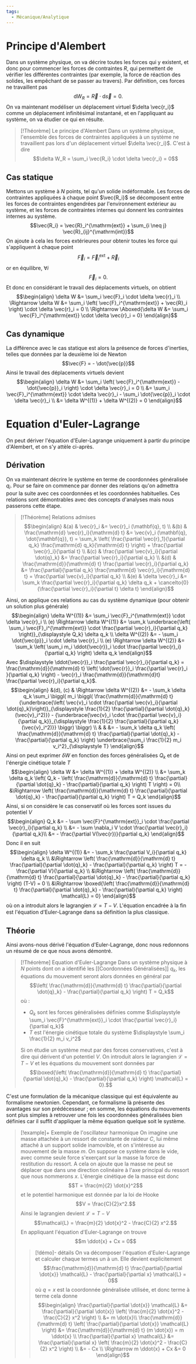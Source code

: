 ```yaml
---
tags:
  - Mécanique/Analytique
---
```

# Principe d'Alembert

Dans un système physique, on va décrire toutes les forces qui y existent, et donc pour commencer les forces de contraintes $R$, qui permettent de vérifier les différentes contraintes (par exemple, la force de réaction des solides, les empêchant de se passer au travers). Par définition, ces forces ne travaillent pas$$\mathrm{d}W_R = \vec{R} \cdot \mathrm{d} \vec{s} = 0.$$
On va maintenant modéliser un déplacement virtuel $\delta \vec{r_i}$ comme un déplacement infinitésimal instantané, et en l'appliquant au système, on va étudier ce qui en résulte.

> [!Théorème] Le principe d'Alembert
> Dans un système physique, l'ensemble des forces de contraintes appliquées à un système ne travaillent pas lors d'un déplacement virtuel $\delta \vec{r_i}$. C'est à dire $$\delta W_R = \sum_i \vec{R_i} \cdot \delta \vec{r_i} = 0$$

## Cas statique

Mettons un système à $N$ points, tel qu'un solide indéformable. Les forces de contraintes appliquées à chaque point $\vec{R_i}$ se décomposent entre les forces de contraintes engendrées par l'environnement extérieur au système, et les forces de contraintes internes qui donnent les contraintes internes au système. $$\vec{R_i} = \vec{R}_i^{\mathrm{ext}} + \sum_{i \neq j} \vec{R}_{ij}^{\mathrm{int}}$$On ajoute à cela les forces extérieures pour obtenir toutes les force qui s'appliquent à chaque point$$\vec{F}_i = \vec{F}_i^{\mathrm{ext}} + \vec{R}_i$$or en équilibre, $\forall i$ $$\vec{F}_i = 0.$$
Et donc en considérant le travail des déplacements virtuels, on obtient $$\begin{align}
\delta W &= \sum_i \vec{F}_i \cdot \delta \vec{r}_i \\
\Rightarrow \delta W &= \sum_i \left( \vec{F}_i^{\mathrm{ext}} + \vec{R}_i \right) \cdot \delta \vec{r}_i = 0 \\
\Rightarrow \Aboxed{\delta W &= \sum_i \vec{F}_i^{\mathrm{ext}}  \cdot \delta \vec{r}_i = 0}
\end{align}$$
## Cas dynamique

La différence avec le cas statique est alors la présence de forces d'inerties, telles que données par la deuxième loi de Newton $$\vec{F} = - \dot{\vec{p}}$$Ainsi le travail des déplacements virtuels devient $$\begin{align}
\delta W &= \sum_i \left( \vec{F}_i^{\mathrm{ext}} - \dot{\vec{p}}_i \right) \cdot \delta \vec{r}_i = 0 \\
&= \sum_i \vec{F}_i^{\mathrm{ext}} \cdot \delta \vec{r}_i - \sum_i \dot{\vec{p}}_i \cdot \delta \vec{r}_i \\
&= \delta W^{(1)} + \delta W^{(2)} = 0
\end{align}$$
# Equation d'Euler-Lagrange

On peut dériver l'équation d'Euler-Lagrange uniquement à partir du principe d'Alembert, et on s'y attèle ci-après.
## Dérivation

On va maintenant décrire le système en terme de coordonnées généralisée $q_i$. Pour se faire on commence par donner des relations qu'on admettra pour la suite avec ces coordonnées et les coordonnées habituelles. Ces relations sont démontrables avec des concepts d'analyses mais nous passerons cette étape.

> [!Théorème] Relations admises
> $$\begin{align}
&(a) & \vec{r}_i &= \vec{r}_i (\mathbf{q}, t) \\
&(b) & \frac{\mathrm{d} \vec{r}_i}{\mathrm{d} t} &= \vec{v}_i (\mathbf{q}, \dot{\mathbf{q}}, t) = \sum_k \left( \frac{\partial \vec{r}_1}{\partial q_k} \frac{\mathrm{d} q_k}{\mathrm{d} t} \right) + \frac{\partial \vec{r}_i}{\partial t} \\
&(c) & \frac{\partial \vec{v}_i}{\partial \dot{q}_k} &= \frac{\partial \vec{r}_i}{\partial q_k} \\
&(d) & \frac{\mathrm{d}}{\mathrm{d} t} \frac{\partial \vec{r}_i}{\partial q_k} &= \frac{\partial}{\partial q_k} \frac{\mathrm{d} \vec{r}_i}{\mathrm{d} t} = \frac{\partial \vec{v}_i}{\partial q_k} \\
&(e) & \delta \vec{r}_i &= \sum_k \frac{\partial \vec{r}_i}{\partial q_k} \delta q_k + \cancelto{0}{\frac{\partial \vec{r}_i}{\partial t} \delta t}
\end{align}$$

Ainsi, on applique ces relations au cas du système dynamique (pour obtenir un solution plus générale) $$\begin{align}
\delta W^{(1)} &= \sum_i \vec{F}_i^{\mathrm{ext}} \cdot \delta \vec{r}_i \\
(e) \Rightarrow \delta W^{(1)} &= \sum_k \underbrace{\left( \sum_i \vec{F}_i^{\mathrm{ext}} \cdot \frac{\partial \vec{r}_i}{\partial q_k} \right)}_{\displaystyle Q_k} \delta q_k \\
\delta W^{(2)} &= - \sum_i \dot{\vec{p}}_i \cdot \delta \vec{r}_i  \\
(e) \Rightarrow \delta W^{(2)} &= \sum_k \left( \sum_i m_i \ddot{\vec{r}}_i \cdot \frac{\partial \vec{r}_i}{\partial q_k} \right) \delta q_k 
\end{align}$$Avec $\displaystyle \ddot{\vec{r}}_i \frac{\partial \vec{r}_i}{\partial q_k} = \frac{\mathrm{d}}{\mathrm{d} t} \left( \dot{\vec{r}}_i \frac{\partial \vec{r}_i }{\partial q_k} \right) - \vec{r}_i \frac{\mathrm{d}}{\mathrm{d}t} \frac{\partial \vec{r}_i}{\partial q_k}$. $$\begin{align}
&(d), (c) & \Rightarrow \delta W^{(2)} &= - \sum_k \delta q_k \sum_i \biggl( m_i \biggl( \frac{\mathrm{d}}{\mathrm{d} t} 
{\underbrace{\left( \vec{v}_i \cdot \frac{\partial \vec{v}_i}{\partial \dot{q}_k}\right)}_{\displaystyle \frac{1}{2} \frac{\partial}{\partial \dot{q}_k} (\vec{v}_i^2)}} - {\underbrace{\vec{v}_i \cdot \frac{\partial \vec{v}_i}{\partial q_k}}_{\displaystyle \frac{1}{2} \frac{\partial}{\partial q_k} (\vec{v}_i^2)}}
\biggr) \biggr) \\
& & &= - \sum_k \delta q_k \left( \frac{\mathrm{d}}{\mathrm{d} t} \frac{\partial}{\partial \dot{q}_k} - \frac{\partial}{\partial q_k} \right) \underbrace{\sum_i \frac{1}{2} m_i v_i^2}_{\displaystyle T}
\end{align}$$Ainsi on peut exprimer $\delta W$ en fonction des forces généralisées $Q_k$ et de l'énergie cinétique totale $T$ $$\begin{align}
\delta W &= \delta W^{(1)} + \delta W^{(2)} \\
&= \sum_k \delta q_k \left( Q_k - \left( \frac{\mathrm{d}}{\mathrm{d} t} \frac{\partial}{\partial \dot{q}_k} - \frac{\partial}{\partial q_k} \right) T \right) = 0\\
&\Rightarrow \left( \frac{\mathrm{d}}{\mathrm{d} t} \frac{\partial}{\partial \dot{q}_k} - \frac{\partial}{\partial q_k} \right) T = Q_k
\end{align}$$
Ainsi, si on considère le cas conservatif où les forces sont issues du potentiel $V$ $$\begin{align}
Q_k &= - \sum \vec{F}^{\mathrm{ext}}_i \cdot \frac{\partial \vec{r}_i}{\partial q_k} \\
&= - \sum \nabla_i V \cdot \frac{\partial \vec{r}_i}{\partial q_k}\\
&= - \frac{\partial V(\vec{r})}{\partial q_k}
\end{align}$$Donc il en suit $$\begin{align}
\delta W^{(1)} &= - \sum_k \frac{\partial V_i}{\partial q_k} \delta q_k \\
&\Rightarrow \left( \frac{\mathrm{d}}{\mathrm{d} t} \frac{\partial}{\partial \dot{q}_k} - \frac{\partial}{\partial q_k} \right) T = -\frac{\partial V}{\partial q_k} \\
&\Rightarrow \left( \frac{\mathrm{d}}{\mathrm{d} t} \frac{\partial}{\partial \dot{q}_k} - \frac{\partial}{\partial q_k} \right) (T-V) = 0 \\
&\Rightarrow \boxed{\left( \frac{\mathrm{d}}{\mathrm{d} t} \frac{\partial}{\partial \dot{q}_k} - \frac{\partial}{\partial q_k} \right) \mathcal{L} = 0}
\end{align}$$où on a introduit alors le lagrangien $\mathcal{L} = T-V$. L'équation encadrée à la fin est l'équation d'Euler-Lagrange dans sa définition la plus classique.
 
## Théorie 

Ainsi avons-nous dérivé l'équation d'Euler-Lagrange, donc nous redonnons un résumé de ce que nous avons démontré.

> [!Théorème] Equation d'Euler-Lagrange
> Dans un système physique à $N$ points dont on a identifié les [[Coordonnées Généralisées]] $q_k$, les équations du mouvement seront alors données en général par $$\left( \frac{\mathrm{d}}{\mathrm{d} t} \frac{\partial}{\partial \dot{q}_k} - \frac{\partial}{\partial q_k} \right) T = Q_k$$où :
> - $Q_k$ sont les forces généralisées définies comme $\displaystyle \sum_i \vec{F}^{\mathrm{ext}}_i \cdot \frac{\partial \vec{r}_i}{\partial q_k}$
> - $T$ est l'énergie cinétique totale du système $\displaystyle \sum_i \frac{1}{2} m_i v_i^2$
>
> Si on étudie un système meut par des forces conservatives, c'est à dire qui dérivent d'un potentiel $V$. On introduit alors le lagrangien $\mathcal{L} = T-V$ et les équations du mouvement sont données par $$\boxed{\left( \frac{\mathrm{d}}{\mathrm{d} t} \frac{\partial}{\partial \dot{q}_k} - \frac{\partial}{\partial q_k} \right) \mathcal{L} = 0}.$$

C'est une formulation de la mécanique classique qui est équivalente au formalisme newtonien. Cependant, ce formalisme là présente des avantages sur son prédécesseur ; en somme, les équations du mouvements sont plus simples à retrouver une fois les coordonnées généralisées bien définies car il suffit d'appliquer la même équation quelque soit le système.

> [!example]+ Exemple de l'oscillateur harmonique
> On imagine une masse attachée à un ressort de constante de raideur $C$, lui même attaché à un support solide inamovible, et on s'intéresse au mouvement de la masse $m$. On suppose ce système dans le vide, avec comme seule force s'exerçant sur la masse la force de restitution du ressort. A cela on ajoute que la masse ne peut se déplacer que dans une direction colinéaire à l'axe principal du ressort que nous nommerons $x$. L'énergie cinétique de la masse est donc $$T = \frac{m}{2} \dot{x}^2$$et le potentiel harmonique est donnée par la loi de Hooke $$V = \frac{C}{2}x^2.$$
> Ainsi le lagrangien devient  $\mathcal{L} = T - V$ $$\mathcal{L} = \frac{m}{2} \dot{x}^2 - \frac{C}{2} x^2.$$
> En appliquant l'équation d'Euler-Lagrange on trouve$$m \ddot{x} + Cx = 0$$
> > [!démo]- détails
> > On va décomposer l'équation d'Euler-Lagrange et calculer chaque termes un à un. Elle devient explicitement $$\frac{\mathrm{d}}{\mathrm{d} t} \frac{\partial}{\partial \dot{x}} \mathcal{L} - \frac{\partial}{\partial x} \mathcal{L} = 0$$où $q = x$ est la coordonnée généralisée utilisée, et donc terme à terme cela donne$$\begin{align}
\frac{\partial}{\partial \dot{x}} \mathcal{L} &= \frac{\partial}{\partial \dot{x}} \left( \frac{m}{2} \dot{x}^2 - \frac{C}{2} x^2 \right) \\
&= m \dot{x}\\
\frac{\mathrm{d}}{\mathrm{d} t} \left( \frac{\partial}{\partial \dot{x}} \mathcal{L} \right) &= \frac{\mathrm{d}}{\mathrm{d} t} (m \dot{x}) = m \ddot{x} \\
\frac{\partial}{\partial x} \mathcal{L} &= \frac{\partial}{\partial x} \left( \frac{m}{2} \dot{x}^2 - \frac{C}{2} x^2 \right) \\
&= - Cx \\
\Rightarrow m \ddot{x} + Cx &= 0
\end{align}$$



